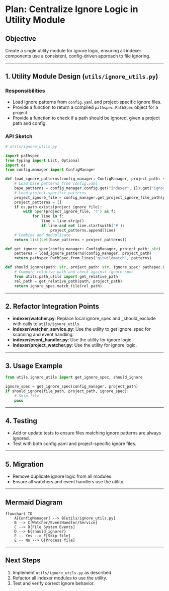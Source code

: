 # Plan: Centralize Ignore Logic in Utility Module

## Objective
Create a single utility module for ignore logic, ensuring all indexer components use a consistent, config-driven approach to file ignoring.

---

## 1. Utility Module Design (`utils/ignore_utils.py`)

### Responsibilities
- Load ignore patterns from `config.yaml` and project-specific ignore files.
- Provide a function to return a compiled `pathspec.PathSpec` object for a project.
- Provide a function to check if a path should be ignored, given a project path and config.

### API Sketch

```python
# utils/ignore_utils.py

import pathspec
from typing import List, Optional
import os
from config.manager import ConfigManager

def load_ignore_patterns(config_manager: ConfigManager, project_path: str) -> List[str]:
    # Load base patterns from config.yaml
    base_patterns = config_manager.config.get("indexer", {}).get("ignore_patterns", [])
    # Load project-specific patterns
    project_ignore_file = config_manager.get_project_ignore_file_path(project_path)
    project_patterns = []
    if os.path.exists(project_ignore_file):
        with open(project_ignore_file, 'r') as f:
            for line in f:
                line = line.strip()
                if line and not line.startswith('#'):
                    project_patterns.append(line)
    # Combine and deduplicate
    return list(set(base_patterns + project_patterns))

def get_ignore_spec(config_manager: ConfigManager, project_path: str) -> pathspec.PathSpec:
    patterns = load_ignore_patterns(config_manager, project_path)
    return pathspec.PathSpec.from_lines("gitwildmatch", patterns)

def should_ignore(path: str, project_path: str, ignore_spec: pathspec.PathSpec) -> bool:
    # Compute relative path and check against ignore_spec
    from utils.path_utils import get_relative_path
    rel_path = get_relative_path(path, project_path)
    return ignore_spec.match_file(rel_path)
```

---

## 2. Refactor Integration Points

- **indexer/watcher.py**: Replace local ignore_spec and _should_exclude with calls to `utils/ignore_utils`.
- **indexer/watcher_service.py**: Use the utility to get ignore_spec for scanning and event handling.
- **indexer/event_handler.py**: Use the utility for ignore logic.
- **indexer/project_watcher.py**: Use the utility for ignore logic.

---

## 3. Usage Example

```python
from utils.ignore_utils import get_ignore_spec, should_ignore

ignore_spec = get_ignore_spec(config_manager, project_path)
if should_ignore(file_path, project_path, ignore_spec):
    # Skip file
    pass
```

---

## 4. Testing

- Add or update tests to ensure files matching ignore patterns are always ignored.
- Test with both config.yaml and project-specific ignore files.

---

## 5. Migration

- Remove duplicate ignore logic from all modules.
- Ensure all watchers and event handlers use the utility.

---

## Mermaid Diagram

```mermaid
flowchart TD
    A[ConfigManager] --> B[utils/ignore_utils.py]
    B --> C[Watcher/EventHandler/Service]
    C --> D[File System Events]
    D --> E{should_ignore?}
    E -- Yes --> F[Skip file]
    E -- No --> G[Process file]
```

---

## Next Steps

1. Implement `utils/ignore_utils.py` as described.
2. Refactor all indexer modules to use the utility.
3. Test and verify correct ignore behavior.